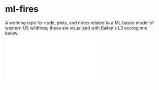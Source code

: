 # ml-fires
A working repo for code, plots, and notes related to a ML based model of western US wildfires; these are visualized with Bailey's L3 ecoregions below:

![plot](./plots/all_regions.pdf?raw=true)
